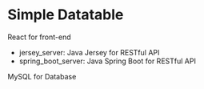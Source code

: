 # Simple Datatable
React for front-end

- jersey_server: Java Jersey for RESTful API
- spring_boot_server: Java Spring Boot for RESTful API

MySQL for Database
